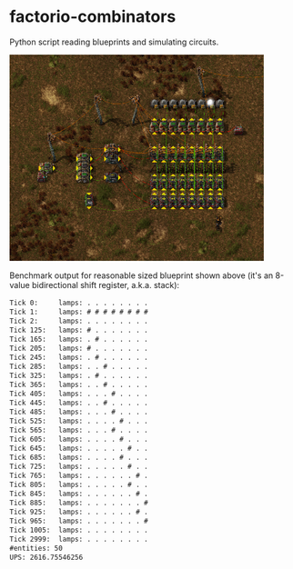 # factorio-combinators
Python script reading blueprints and simulating circuits.

![Blueprint image](https://github.com/akrasuski1/factorio-combinators/blob/master/factorio-blueprint.png)

Benchmark output for reasonable sized blueprint shown above (it's an 8-value bidirectional shift register, a.k.a. stack):
```
Tick 0: 	lamps: . . . . . . . .
Tick 1: 	lamps: # # # # # # # #
Tick 2: 	lamps: . . . . . . . .
Tick 125: 	lamps: # . . . . . . .
Tick 165: 	lamps: . # . . . . . .
Tick 205: 	lamps: # . . . . . . .
Tick 245: 	lamps: . # . . . . . .
Tick 285: 	lamps: . . # . . . . .
Tick 325: 	lamps: . # . . . . . .
Tick 365: 	lamps: . . # . . . . .
Tick 405: 	lamps: . . . # . . . .
Tick 445: 	lamps: . . # . . . . .
Tick 485: 	lamps: . . . # . . . .
Tick 525: 	lamps: . . . . # . . .
Tick 565: 	lamps: . . . # . . . .
Tick 605: 	lamps: . . . . # . . .
Tick 645: 	lamps: . . . . . # . .
Tick 685: 	lamps: . . . . # . . .
Tick 725: 	lamps: . . . . . # . .
Tick 765: 	lamps: . . . . . . # .
Tick 805: 	lamps: . . . . . # . .
Tick 845: 	lamps: . . . . . . # .
Tick 885: 	lamps: . . . . . . . #
Tick 925: 	lamps: . . . . . . # .
Tick 965: 	lamps: . . . . . . . #
Tick 1005: 	lamps: . . . . . . . .
Tick 2999: 	lamps: . . . . . . . .
#entities: 50
UPS: 2616.75546256
```
